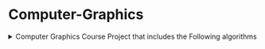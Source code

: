 # Computer-Graphics


<details>
  <summary>Computer Graphics Course Project that includes the Following algorithms</summary>


  - **DDA**
    - [Code](https://github.com/Rowida46/Computer-Graphics/blob/main/DDA.cs)

  - **Bresneham**

    - [Code](https://github.com/Rowida46/Computer-Graphics/blob/main/Bresneham.cs)





### Main Form 
-----

![](https://github.com/Rowida46/Machine-Learning/blob/master/MainForm.png)
